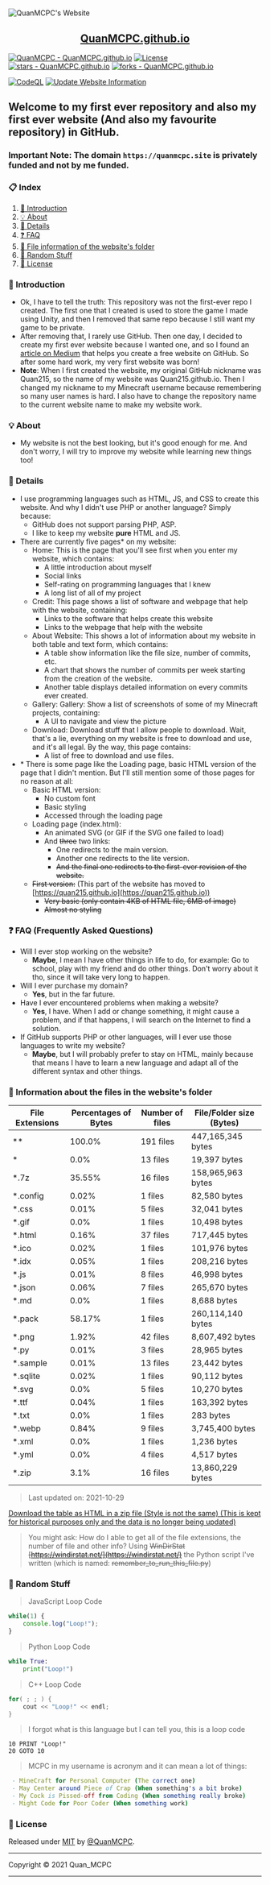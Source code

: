 <h1 style="text-align: center"></h1>

![QuanMCPC's Website](https://quanmcpc.github.io/website/image/social_preview.png)

<p align="center">
    <a href="https://quanmcpc.github.io">
        <h2 align="center">QuanMCPC.github.io</h2>
    </a>
</p>

[![QuanMCPC - QuanMCPC.github.io](https://img.shields.io/static/v1?label=QuanMCPC&message=QuanMCPC.github.io&color=red&logo=github)](https://github.com/QuanMCPC/QuanMCPC.github.io)
[![License](https://img.shields.io/badge/License-MIT-red)](#-license)
[![stars - QuanMCPC.github.io](https://img.shields.io/github/stars/QuanMCPC/QuanMCPC.github.io?style=social)](https://github.com/QuanMCPC/QuanMCPC.github.io)
[![forks - QuanMCPC.github.io](https://img.shields.io/github/forks/QuanMCPC/QuanMCPC.github.io?style=social)](https://github.com/QuanMCPC/QuanMCPC.github.io)

[![CodeQL](https://github.com/QuanMCPC/QuanMCPC.github.io/actions/workflows/codeql-analysis.yml/badge.svg)](https://github.com/QuanMCPC/QuanMCPC.github.io/actions/workflows/codeql-analysis.yml)
[![Update Website Information](https://github.com/QuanMCPC/QuanMCPC.github.io/actions/workflows/main.yml/badge.svg)](https://github.com/QuanMCPC/QuanMCPC.github.io/actions/workflows/main.yml)

## Welcome to my first ever repository and also my first ever website (And also my favourite repository) in GitHub.

### Important Note: The domain `https://quanmcpc.site` is privately funded and not by me funded.

### 📋 Index
1. [📕 Introduction](#-introduction)
2. [💡 About](#-about)
3. [📖 Details](#-details)
4. [❓ FAQ](#-faq-frequently-asked-questions)
5. [📁 File information of the website's folder](#-information-about-the-files-in-the-websites-folder)
6. [👀 Random Stuff](#-random-stuff)
7. [📜 License](#-license)
### 📕 Introduction
* Ok, I have to tell the truth: This repository was not the first-ever repo I created. The first one that I created is used to store the game I made using Unity, and then I removed that same repo because I still want my game to be private.
* After removing that, I rarely use GitHub. Then one day, I decided to create my first ever website because I wanted one, and so I found an [article on Medium](https://medium.com/@svinkle/publish-and-share-your-own-website-for-free-with-github-2eff049a1cb5) that helps you create a free website on GitHub. So after some hard work, my very first website was born!
* **Note**: When I first created the website, my original GitHub nickname was Quan215, so the name of my website was Quan215.github.io. Then I changed my nickname to my Minecraft username because remembering so many user names is hard. I also have to change the repository name to the current website name to make my website work.
### 💡 About
- My website is not the best looking, but it's good enough for me. And don't worry, I will try to improve my website while learning new things too!
### 📖 Details
- I use programming languages such as HTML, JS, and CSS to create this website. And why I didn't use PHP or another language? Simply because:
    - GitHub does not support parsing PHP, ASP.
    - I like to keep my website **pure** HTML and JS.
- There are currently five pages* on my website:
    - Home: This is the page that you'll see first when you enter my website, which contains:
        - A little introduction about myself
        - Social links
        - Self-rating on programming languages that I knew
        - A long list of all of my project
    - Credit: This page shows a list of software and webpage that help with the website, containing:
        - Links to the software that helps create this website
        - Links to the webpage that help with the website
    - About Website: This shows a lot of information about my website in both table and text form, which contains:
        - A table show information like the file size, number of commits, etc.
        - A chart that shows the number of commits per week starting from the creation of the website.
        - Another table displays detailed information on every commits ever created.
    - Gallery: Gallery: Show a list of screenshots of some of my Minecraft projects, containing:
        - A UI to navigate and view the picture
    - Download: Download stuff that I allow people to download. Wait, that's a lie, everything on my website is free to download and use, and it's all legal. By the way, this page contains:
        - A list of free to download and use files.
- \* There is some page like the Loading page, basic HTML version of the page that I didn't mention. But I'll still mention some of those pages for no reason at all:
    - Basic HTML version:
        - No custom font
        - Basic styling
        - Accessed through the loading page
    - Loading page (index.html):
        - An animated SVG (or GIF if the SVG one failed to load)
        - And ~~three~~ two links:
            - One redirects to the main version.
            - Another one redirects to the lite version.
            - ~~And the final one redirects to the first-ever revision of the website.~~
    - ~~First version:~~ (This part of the website has moved to [https://quan215.github.io](https://quan215.github.io))
        - ~~Very basic (only contain 4KB of HTML file, 6MB of image)~~
        - ~~Almost no styling~~
### ❓ FAQ (Frequently Asked Questions)
- Will I ever stop working on the website?
    - **Maybe**, I mean I have other things in life to do, for example: Go to school, play with my friend and do other things. Don't worry about it tho, since it will take very long to happen.
- Will I ever purchase my domain?
    - **Yes**, but in the far future.
- Have I ever encountered problems when making a website?
    - **Yes**, I have. When I add or change something, it might cause a problem, and if that happens, I will search on the Internet to find a solution.
- If GitHub supports PHP or other languages, will I ever use those languages to write my website?
    - **Maybe**, but I will probably prefer to stay on HTML, mainly because that means I have to learn a new language and adapt all of the different syntax and other things.
### 📁 Information about the files in the website's folder
<!--python_data_start-->
File Extensions | Percentages of Bytes | Number of files | File/Folder size (Bytes)
----------------|--------------------- |-----------------|--------------------------
\** | 100.0% | 191 files | 447,165,345 bytes
\* | 0.0% | 13 files | 19,397 bytes
\*.7z | 35.55% | 16 files | 158,965,963 bytes
\*.config | 0.02% | 1 files | 82,580 bytes
\*.css | 0.01% | 5 files | 32,041 bytes
\*.gif | 0.0% | 1 files | 10,498 bytes
\*.html | 0.16% | 37 files | 717,445 bytes
\*.ico | 0.02% | 1 files | 101,976 bytes
\*.idx | 0.05% | 1 files | 208,216 bytes
\*.js | 0.01% | 8 files | 46,998 bytes
\*.json | 0.06% | 7 files | 265,670 bytes
\*.md | 0.0% | 1 files | 8,688 bytes
\*.pack | 58.17% | 1 files | 260,114,140 bytes
\*.png | 1.92% | 42 files | 8,607,492 bytes
\*.py | 0.01% | 3 files | 28,965 bytes
\*.sample | 0.01% | 13 files | 23,442 bytes
\*.sqlite | 0.02% | 1 files | 90,112 bytes
\*.svg | 0.0% | 5 files | 10,270 bytes
\*.ttf | 0.04% | 1 files | 163,392 bytes
\*.txt | 0.0% | 1 files | 283 bytes
\*.webp | 0.84% | 9 files | 3,745,400 bytes
\*.xml | 0.0% | 1 files | 1,236 bytes
\*.yml | 0.0% | 4 files | 4,517 bytes
\*.zip | 3.1% | 16 files | 13,860,229 bytes
> Last updated on: 2021-10-29
<!--python_data_stop-->
[Download the table as HTML in a zip file (Style is not the same) (This is kept for historical purposes only and the data is no longer being updated)](https://drive.google.com/u/0/uc?id=1nvijtp61EX7gtisnjHCAEBkfgQKs-zTh&export=download)
> You might ask: How do I able to get all of the file extensions, the number of file and other info?
> Using ~~WinDirStat [https://windirstat.net/](https://windirstat.net/)~~ the Python script I've written (which is named: ~~remember_to_run_this_file.py~~)
### 👀 Random Stuff
> JavaScript Loop Code
```JavaScript
while(1) {
    console.log("Loop!");
}
```
> Python Loop Code
```Python
while True:
    print("Loop!")
```
> C++ Loop Code
```c++
for( ; ; ) {
    cout << "Loop!" << endl;
}
```
> I forgot what is this language but I can tell you, this is a loop code
```basic
10 PRINT "Loop!"
20 GOTO 10
```
> MCPC in my username is acronym and it can mean a lot of things:
```nim
 - MineCraft for Personal Computer (The correct one)
 - May Center around Piece of Crap (When something's a bit broke)
 - My Cock is Pissed-off from Coding (When something really broke)
 - Might Code for Poor Coder (When something work)
```
### 📜 License
Released under [MIT](/LICENSE) by [@QuanMCPC](https://github.com/QuanMCPC).
***
Copyright &copy; 2021 Quan_MCPC
***

